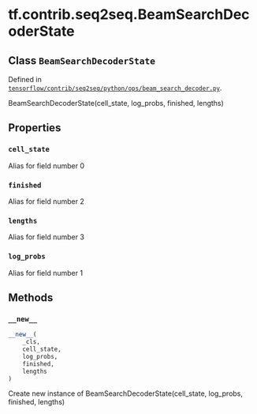 <div itemscope itemtype="http://developers.google.com/ReferenceObject">
<meta itemprop="name" content="tf.contrib.seq2seq.BeamSearchDecoderState" />
<meta itemprop="property" content="cell_state"/>
<meta itemprop="property" content="finished"/>
<meta itemprop="property" content="lengths"/>
<meta itemprop="property" content="log_probs"/>
<meta itemprop="property" content="__new__"/>
</div>

# tf.contrib.seq2seq.BeamSearchDecoderState

## Class `BeamSearchDecoderState`





Defined in [`tensorflow/contrib/seq2seq/python/ops/beam_search_decoder.py`](https://www.tensorflow.org/code/tensorflow/contrib/seq2seq/python/ops/beam_search_decoder.py).

BeamSearchDecoderState(cell_state, log_probs, finished, lengths)

## Properties

<h3 id="cell_state"><code>cell_state</code></h3>

Alias for field number 0

<h3 id="finished"><code>finished</code></h3>

Alias for field number 2

<h3 id="lengths"><code>lengths</code></h3>

Alias for field number 3

<h3 id="log_probs"><code>log_probs</code></h3>

Alias for field number 1



## Methods

<h3 id="__new__"><code>__new__</code></h3>

``` python
__new__(
    _cls,
    cell_state,
    log_probs,
    finished,
    lengths
)
```

Create new instance of BeamSearchDecoderState(cell_state, log_probs, finished, lengths)



